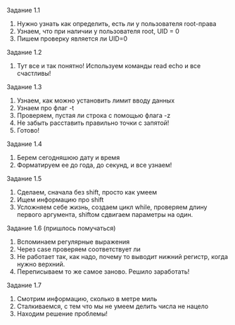 Задание 1.1
1) Нужно узнать как определить, есть ли у пользователя root-права
2) Узнаем, что при наличии у пользователя root, UID = 0
3) Пишем проверку является ли UID=0

Задание 1.2
1) Тут все и так понятно! Используем команды read echo и все счастливы! 

Задание 1.3
1) Узнаем, как можно установить лимит вводу данных
2) Узнаем про флаг -t
3) Проверяем, пустая ли строка с помощью флага -z
4) Не забыть расставить правильно точки с запятой!
5) Готово!

Задание 1.4
1) Берем сегодняшюю дату и время
2) Форматируем ее до года, до секунд, и все узнаем!

Задание 1.5
1) Сделаем, сначала без shift, просто как умеем 
2) Ищем информацию про shift 
3) Усложняем себе жизнь, создаем цикл while, проверяем длину первого аргумента, shiftом сдвигаем параметры на один.

Задание 1.6 (пришлось помучаться)
1) Вспоминаем регулярные выражения 
2) Через case проверяем соответствует ли 
3) Не работает так, как надо, почему то выводит нижний регистр, когда нужно верхний. 
4) Переписываем то же самое заново. Решило заработать!

Задание 1.7
1) Смотрим информацию, сколько в метре миль
2) Сталкиваемся, с тем что мы не умеем делить числа не нацело 
3) Находим решение проблемы!


